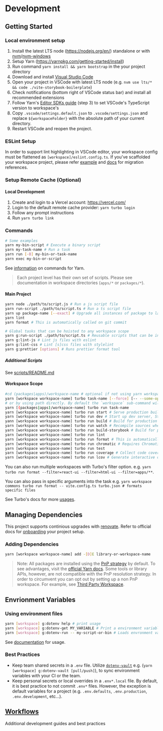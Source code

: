 # Development

## Getting Started

### Local environment setup

1. Install the latest LTS node (https://nodejs.org/en/) standalone or with [nvm](https://nodejs.org/en/download/package-manager#nvm)/[nvm-windows](https://github.com/coreybutler/nvm-windows)
2. Setup Yarn (https://yarnpkg.com/getting-started/install)
3. Run command `yarn install && yarn bootstrap` in the your project directory
4. Download and install [Visual Studio Code](https://code.visualstudio.com/)
5. Open your project in VSCode with latest LTS node (e.g. `nvm use lts/* && code ./vite-storybook-boilerplate`)
6. Check notifications (bottom right of VSCode status bar) and install all recommended extensions
7. Follow Yarn's [Editor SDKs guide](https://yarnpkg.com/getting-started/editor-sdks#vscode) (step 3) to set VSCode's TypeScript version to workspace's
8. Copy `.vscode/settings.default.json` to `.vscode/settings.json` and replace `${workspaceFolder}` with the absolute path of your current directory.
9. Restart VSCode and reopen the project.

### ESLint Setup

In order to support lint highlighting in VSCode editor, your workspace config must be flattened as `[workspace]/eslint.config.ts`. If you've scaffolded your workspace project, please refer [example](eslint.config.ts) and [docs](https://eslint.org/docs/latest/use/configure/configuration-files-new) for migration references.

### Setup Remote Cache (Optional)

#### Local Development

1. Create and login to a Vercel account: https://vercel.com/
2. Login to the default remote cache provider: `yarn turbo login`
3. Follow any prompt instructions
4. Run `yarn turbo link`

### Commands

```sh
# Some examples
yarn my-bin-script # Execute a binary script
yarn my-task-name # Run a task
yarn run [-B] my-bin-or-task-name
yarn exec my-bin-or-script
```

See [information](https://yarnpkg.com/cli) on commands for Yarn.

> Each project level has their own set of scripts. Please see documentation in workspace directories (`apps/*` or `packages/*`).

#### Main Project

```sh
yarn node ./path/to/script.js # Run a js script file
yarn run-script ./path/to/script.ts # Run a ts script file
yarn up package-name [--exact] # Upgrade all instances of package to latest release
yarn lint
yarn format # This is automatically called on git commit

# Global tasks that can be hoisted to any workspace scope
yarn g:run-script ./path/to/script.ts # Reusable scripts that can be included in a workspace script e.g. "lint": "yarn g:run-script ./path/to/script.ts"
yarn g:lint-js # Lint js files with eslint
yarn g:lint-css # Lint [s]css files with stylelint
yarn g:prettier [options] # Runs prettier format tool
```

##### Additional Scripts

See [scripts/README.md](scripts/README.md)

#### Workspace Scope

```sh
#cd (packages|apps)/workspace-name # optional if not using yarn workspace command, otherwise you'll run task on all workspaces
yarn [workspace workspace-name] turbo task-name [--force] [-- --some-option] # Run a turbo enabled task
# or by using path directly. By default the `workspace` sub-command will search all workspace paths
yarn [(packages|apps)/workspace-name] turbo run task-name
yarn [workspace workspace-name] turbo run start # Serve production build
yarn [workspace workspace-name] turbo run dev # Start up dev server, Storybook, watch, etc...
yann [workspace workspace-name] turbo run build # Build for production
yarn [workspace workspace-name] turbo run watch # Recompile sources when a file changes (package workspaces)
yarn [workspace workspace-name] turbo run build-storybook # Build for production
yarn [workspace workspace-name] turbo run lint
yarn [workspace workspace-name] turbo run format # This is automatically called on git commit.
yarn [workspace workspace-name] turbo run chromatic # Requires Chromatic Setup
yarn [workspace workspace-name] turbo run test
yarn [workspace workspace-name] turbo run coverage # Collect code coverage (also may run tests)
yarn [workspace workspace-name] turbo run lcov # Generate interactive coverage report (after running command above)
```

You can also run multiple workspaces with Turbo's filter option. e.g. `yarn turbo run format --filter=react-ui --filter=html-ui --filter=apps/**`.

You can also pass in specific arguments into the task e.g. `yarn workspace commons turbo run format -- vite.config.ts turbo.json # formats specific files`

See Turbo's docs for more [usages](https://turbo.build/repo/docs/reference/command-line-reference).

## Managing Dependencies

This project supports continious upgrades with [renovate](https://docs.renovatebot.com/). Refer to official docs for [onboarding](https://docs.renovatebot.com/getting-started/installing-onboarding/) your project setup.

### Adding Dependencies

```sh
yarn [workspace workspace-name] add -[D]E library-or-workspace-name
```

> Note: All packages are installed using the [PnP strategy](https://yarnpkg.com/features/pnp) by default. To see advantages, visit the [official Yarn docs](https://yarnpkg.com/features/pnp). Some tools or library APIs, however, are not compatible with the PnP resolution strategy. In order to circumvent you can opt out by setting up a non PnP workspace. For example, see [Third Party Workspace](packages/third-party/README.md).

## Envrionment Variables

### Using environment files

```sh
yarn [workspace] g:dotenv help # print usage
yarn [workspace] g:dotenv-get MY_VARIABLE # Print a environment variable
yarn [workspace] g:dotenv-run -- my-script-or-bin # Loads envronment variables with your script or bin
```

See [documentation](https://dotenvx.com/docs) for usage.

### Best Practices

- Keep team shared secrets in a `.env` file. Utilize [`dotenv-vault`](https://www.dotenv.org/) e.g. (`yarn [workspace] g:dotenv-vault [pull/push]`), to sync environment variables with your CI or the team.
- Keep personal secrets or local overrides in a `.env*.local` file.
  By default, it is best practice to not commit `.env*` files. However, the exception is default variables for a project (e.g. `.env.defaults`, `.env.production`, `.env.development`, etc...).

## [Workflows](WORKFLOWS.md)

Additional development guides and best practices
